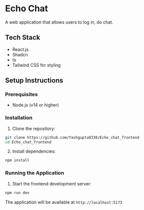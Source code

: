 # Echo Chat

A web application that allows users to log in, do chat.

## Tech Stack
- React.js
- Shadcn
- ts
- Tailwind CSS for styling

## Setup Instructions

### Prerequisites
- Node.js (v14 or higher)

### Installation

1. Clone the repository:
```bash
git clone https://github.com/Yashgupta9330/Echo_chat_frontend
cd Echo_chat_frontend
```
2. Install  dependencies:
```bash
npm install
```

### Running the Application
1. Start the frontend development server:
```bash
npm run dev
```

The application will be available at `http://localhost:5173`
